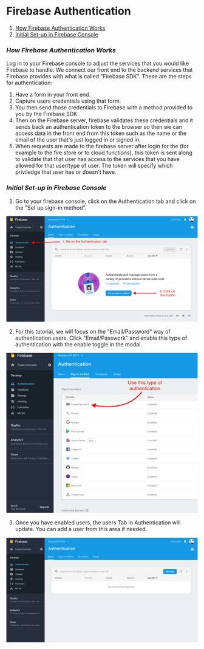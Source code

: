 # Firebase Authentication

1. [ How Firebase Authentication Works ](#how-firebase-authentication-works)
2. [ Initial Set-up in Firebase Console ](#intial-set-up-firebase-console)

<a name="how-firebase-authentication-works"></a>

### **_How Firebase Authentication Works_**

Log in to your Firebase console to adjust the services that you would like Firebase to handle. We connect our front end to the backend services that Firebase provides with what is called "Firebase SDK". These are the steps for authentication:

1. Have a form in your front end.
2. Capture users credentials using that form.
3. You then send those credentials to Firebase with a method provided to you by the Firebase SDK.
4. Then on the Firebase server, firebase validates these credentials and it sends back an authentication token to the browser so then we can access data in the front end from this token such as the name or the email of the user that's just logged in or signed in.
5. When requests are made to the firebase server after login for the (for example to the fire store or to cloud functions), this token is sent along to validate that that user has access to the services that you have allowed for that user/type of user. The token will specify which priviledge that user has or doesn't have.

<a name="intial-set-up-firebase-console"></a>

### **_Initial Set-up in Firebase Console_**

1. Go to your firebase console, click on the Authentication tab and click on the "Set up sign-in method".

![Firebase console prior to enabling email and password authentication](./images/firebase-1.png)

2. For this tutorial, we will focus on the "Email/Password" way of authentication users. Click "Email/Passwork" and enable this type of authentication with the enable toggle in the modal.

![Enabling email and password authentication](./images/firebase-2.png)

3. Once you have enabled users, the users Tab in Authentication will update. You can add a user from this area if needed.

![Users in the Firebase console](./images/firebase-3.png)

